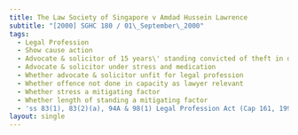 ```yaml
---
title: The Law Society of Singapore v Amdad Hussein Lawrence
subtitle: "[2000] SGHC 180 / 01\_September\_2000"
tags:
  - Legal Profession
  - Show cause action
  - Advocate & solicitor of 15 years\' standing convicted of theft in dwelling
  - Advocate & solicitor under stress and medication
  - Whether advocate & solicitor unfit for legal profession
  - Whether offence not done in capacity as lawyer relevant
  - Whether stress a mitigating factor
  - Whether length of standing a mitigating factor
  - 'ss 83(1), 83(2)(a), 94A & 98(1) Legal Profession Act (Cap 161, 1997 Rev Ed)'
layout: single
---
```


